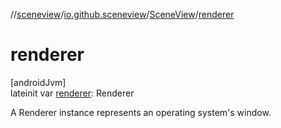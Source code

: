 //[sceneview](../../../index.md)/[io.github.sceneview](../index.md)/[SceneView](index.md)/[renderer](renderer.md)

# renderer

[androidJvm]\
lateinit var [renderer](renderer.md): Renderer

A Renderer instance represents an operating system's window.
